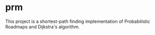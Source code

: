 # prm

This project is a shortest-path finding implementation of Probabilistic Roadmaps and Dijkstra's algorithm.
